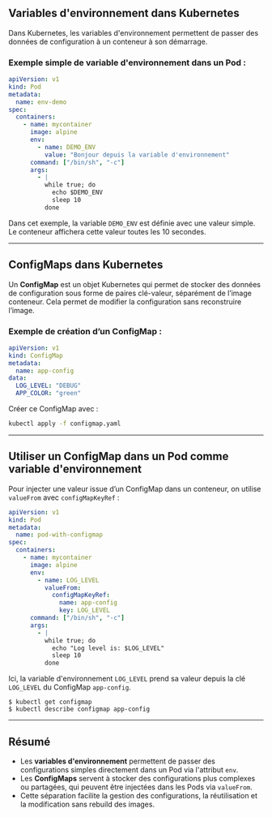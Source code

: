 ## Variables d'environnement dans Kubernetes

Dans Kubernetes, les variables d'environnement permettent de passer des données de configuration à un conteneur à son démarrage.

### Exemple simple de variable d'environnement dans un Pod :

```yaml
apiVersion: v1
kind: Pod
metadata:
  name: env-demo
spec:
  containers:
    - name: mycontainer
      image: alpine
      env:
        - name: DEMO_ENV
          value: "Bonjour depuis la variable d'environnement"
      command: ["/bin/sh", "-c"]
      args:
        - |
          while true; do
            echo $DEMO_ENV
            sleep 10
          done
```

Dans cet exemple, la variable `DEMO_ENV` est définie avec une valeur simple. Le conteneur affichera cette valeur toutes les 10 secondes.

***

## ConfigMaps dans Kubernetes

Un **ConfigMap** est un objet Kubernetes qui permet de stocker des données de configuration sous forme de paires clé-valeur, séparément de l’image conteneur. Cela permet de modifier la configuration sans reconstruire l’image.

### Exemple de création d’un ConfigMap :

```yaml
apiVersion: v1
kind: ConfigMap
metadata:
  name: app-config
data:
  LOG_LEVEL: "DEBUG"
  APP_COLOR: "green"
```

Créer ce ConfigMap avec :

```bash
kubectl apply -f configmap.yaml
```

***

## Utiliser un ConfigMap dans un Pod comme variable d'environnement

Pour injecter une valeur issue d’un ConfigMap dans un conteneur, on utilise `valueFrom` avec `configMapKeyRef` :

```yaml
apiVersion: v1
kind: Pod
metadata:
  name: pod-with-configmap
spec:
  containers:
    - name: mycontainer
      image: alpine
      env:
        - name: LOG_LEVEL
          valueFrom:
            configMapKeyRef:
              name: app-config
              key: LOG_LEVEL
      command: ["/bin/sh", "-c"]
      args:
        - |
          while true; do
            echo "Log level is: $LOG_LEVEL"
            sleep 10
          done
```

Ici, la variable d'environnement `LOG_LEVEL` prend sa valeur depuis la clé `LOG_LEVEL` du ConfigMap `app-config`.

```
$ kubectl get configmap
$ kubectl describe configmap app-config
```

***

## Résumé

- Les **variables d'environnement** permettent de passer des configurations simples directement dans un Pod via l'attribut `env`.
- Les **ConfigMaps** servent à stocker des configurations plus complexes ou partagées, qui peuvent être injectées dans les Pods via `valueFrom`.
- Cette séparation facilite la gestion des configurations, la réutilisation et la modification sans rebuild des images.
